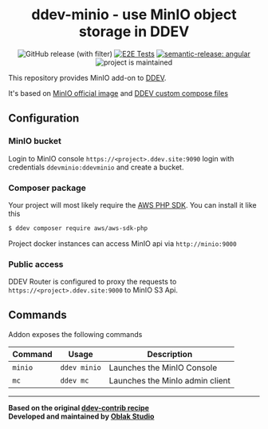 <div align="center">

# ddev-minio - use MinIO object storage in DDEV

![GitHub release (with filter)](https://img.shields.io/github/v/release/oblakstudio/ddev-minio)
[![E2E Tests](https://github.com/oblakstudio/ddev-minio/actions/workflows/cron_tests.yml/badge.svg?event=schedule)](https://github.com/oblakstudio/ddev-minio/actions/workflows/tests.yml)
[![semantic-release: angular](https://img.shields.io/badge/semantic--release-angular-e10079?logo=semantic-release)](https://github.com/semantic-release/semantic-release)
![project is maintained](https://img.shields.io/maintenance/yes/2024.svg)

</div>

This repository provides MinIO add-on to [DDEV](https://ddev.readthedocs.io).

It's based on [MinIO official image](https://hub.docker.com/r/minio/minio) and [DDEV custom compose files](https://ddev.readthedocs.io/en/stable/users/extend/custom-compose-files/)

## Configuration

### MinIO bucket

Login to MinIO console `https://<project>.ddev.site:9090` login with credentials `ddevminio:ddevminio` and create a bucket.

### Composer package

Your project will most likely require the [AWS PHP SDK](https://packagist.org/packages/aws/aws-sdk-php). You can install it like this

```bash
$ ddev composer require aws/aws-sdk-php
```
Project docker instances can access MinIO api via `http://minio:9000`

### Public access

DDEV Router is configured to proxy the requests to `https://<project>.ddev.site:9000` to MinIO S3 Api.

## Commands

Addon exposes the following commands

| Command | Usage        | Description                     |
|---------|--------------|---------------------------------|
| `minio` | `ddev minio` | Launches the MinIO Console      |
| `mc`    | `ddev mc`    | Launches the MinIo admin client |

___

**Based on the original [ddev-contrib recipe](https://github.com/ddev/ddev-contrib/tree/master/docker-compose-services/mongodb)**  
**Developed and maintained by [Oblak Studio](https://github.com/oblakstudio)**


